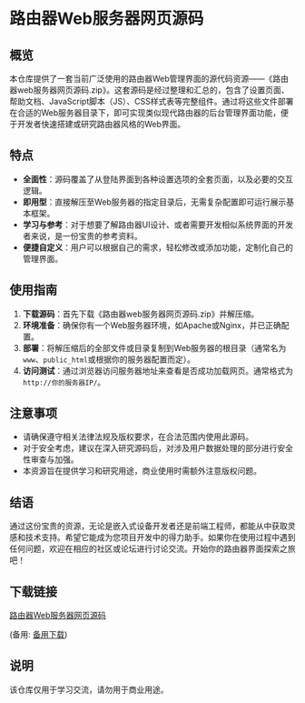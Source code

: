 # 路由器Web服务器网页源码

## 概览

本仓库提供了一套当前广泛使用的路由器Web管理界面的源代码资源——《路由器web服务器网页源码.zip》。这套源码是经过整理和汇总的，包含了设置页面、帮助文档、JavaScript脚本（JS）、CSS样式表等完整组件。通过将这些文件部署在合适的Web服务器目录下，即可实现类似现代路由器的后台管理界面功能，便于开发者快速搭建或研究路由器风格的Web界面。

## 特点

- **全面性**：源码覆盖了从登陆界面到各种设置选项的全套页面，以及必要的交互逻辑。
- **即用型**：直接解压至Web服务器的指定目录后，无需复杂配置即可运行展示基本框架。
- **学习与参考**：对于想要了解路由器UI设计、或者需要开发相似系统界面的开发者来说，是一份宝贵的参考资料。
- **便捷自定义**：用户可以根据自己的需求，轻松修改或添加功能，定制化自己的管理界面。

## 使用指南

1. **下载源码**：首先下载《路由器web服务器网页源码.zip》并解压缩。
2. **环境准备**：确保你有一个Web服务器环境，如Apache或Nginx，并已正确配置。
3. **部署**：将解压缩后的全部文件或目录复制到Web服务器的根目录（通常名为`www`、`public_html`或根据你的服务器配置而定）。
4. **访问测试**：通过浏览器访问服务器地址来查看是否成功加载网页。通常格式为`http://你的服务器IP/`。

## 注意事项

- 请确保遵守相关法律法规及版权要求，在合法范围内使用此源码。
- 对于安全考虑，建议在深入研究源码后，对涉及用户数据处理的部分进行安全性审查与加强。
- 本资源旨在提供学习和研究用途，商业使用时需额外注意版权问题。

## 结语

通过这份宝贵的资源，无论是嵌入式设备开发者还是前端工程师，都能从中获取灵感和技术支持。希望它能成为您项目开发中的得力助手。如果你在使用过程中遇到任何问题，欢迎在相应的社区或论坛进行讨论交流。开始你的路由器界面探索之旅吧！

## 下载链接
[路由器Web服务器网页源码](https://pan.quark.cn/s/0794cad7d2d0) 

(备用: [备用下载](https://pan.baidu.com/s/1aHRiQbK5FiEM7MD1RfU_qA?pwd=1234))

## 说明

该仓库仅用于学习交流，请勿用于商业用途。
